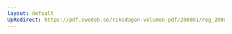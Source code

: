 ```yaml
---
layout: default
UpRedirect: https://pdf.swedeb.se/riksdagen-volumeG-pdf/200001/reg_200001/reg_200001_0217.pdf
---
```

